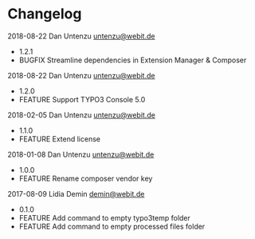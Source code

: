 Changelog
=========

2018-08-22 Dan Untenzu <untenzu@webit.de>

  * 1.2.1
  * BUGFIX Streamline dependencies in Extension Manager & Composer

2018-08-22 Dan Untenzu <untenzu@webit.de>

  * 1.2.0
  * FEATURE Support TYPO3 Console 5.0

2018-02-05 Dan Untenzu <untenzu@webit.de>

  * 1.1.0
  * FEATURE Extend license

2018-01-08 Dan Untenzu <untenzu@webit.de>

  * 1.0.0
  * FEATURE Rename composer vendor key

2017-08-09 Lidia Demin <demin@webit.de>

  * 0.1.0
  * FEATURE Add command to empty typo3temp folder
  * FEATURE Add command to empty processed files folder
